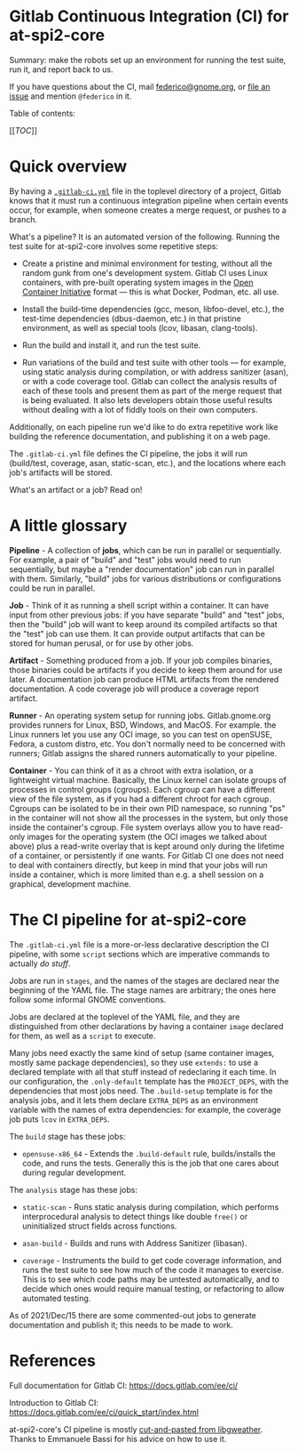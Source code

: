 # Gitlab Continuous Integration (CI) for at-spi2-core

Summary: make the robots set up an environment for running the test
suite, run it, and report back to us.

If you have questions about the CI, mail federico@gnome.org, or [file
an issue](https://gitlab.gnome.org/GNOME/at-spi2-core/-/issues) and
mention `@federico` in it.

Table of contents:

[[_TOC_]]

# Quick overview

By having a [`.gitlab-ci.yml`](../.gitlab-ci.yml) file in the toplevel
directory of a project, Gitlab knows that it must run a continuous
integration pipeline when certain events occur, for example, when
someone creates a merge request, or pushes to a branch.

What's a pipeline?  It is an automated version of the following.
Running the test suite for at-spi2-core involves some repetitive
steps:

* Create a pristine and minimal environment for testing, without all the random
  gunk from one's development system.  Gitlab CI uses Linux containers,
  with pre-built operating system images in the [Open Container
  Initiative][OCI] format — this is what Docker, Podman, etc. all use.

* Install the build-time dependencies (gcc, meson, libfoo-devel,
  etc.), the test-time dependencies (dbus-daemon, etc.) in that
  pristine environment, as well as special tools (lcov, libasan,
  clang-tools).

* Run the build and install it, and run the test suite.

* Run variations of the build and test suite with other tools — for
  example, using static analysis during compilation, or with address
  sanitizer (asan), or with a code coverage tool.  Gitlab can collect
  the analysis results of each of these tools and present them as part
  of the merge request that is being evaluated.  It also lets
  developers obtain those useful results without dealing with a lot of
  fiddly tools on their own computers.
  
Additionally, on each pipeline run we'd like to do extra repetitive
work like building the reference documentation, and publishing it on a
web page.

The `.gitlab-ci.yml` file defines the CI pipeline, the jobs it will
run (build/test, coverage, asan, static-scan, etc.), and the locations
where each job's artifacts will be stored.

What's an artifact or a job?  Read on!

# A little glossary

**Pipeline** - A collection of **jobs**, which can be run in parallel
or sequentially.  For example, a pair of "build" and "test" jobs would
need to run sequentially, but maybe a "render documentation" job can
run in parallel with them.  Similarly, "build" jobs for various
distributions or configurations could be run in parallel.

**Job** - Think of it as running a shell script within a container.
It can have input from other previous jobs: if you have separate
"build" and "test" jobs, then the "build" job will want to keep around
its compiled artifacts so that the "test" job can use them.  It can
provide output artifacts that can be stored for human perusal, or for
use by other jobs.

**Artifact** - Something produced from a job.  If your job compiles
binaries, those binaries could be artifacts if you decide to keep them
around for use later.  A documentation job can produce HTML artifacts
from the rendered documentation.  A code coverage job will produce a
coverage report artifact.

**Runner** - An operating system setup for running jobs.
Gitlab.gnome.org provides runners for Linux, BSD, Windows, and MacOS.
For example. the Linux runners let you use any OCI image, so you can
test on openSUSE, Fedora, a custom distro, etc.  You don't normally
need to be concerned with runners; Gitlab assigns the shared runners
automatically to your pipeline.

**Container** - You can think of it as a chroot with extra isolation,
or a lightweight virtual machine.  Basically, the Linux kernel can
isolate groups of processes in control groups (cgroups).  Each cgroup
can have a different view of the file system, as if you had a
different chroot for each cgroup.  Cgroups can be isolated to be in
their own PID namespace, so running "ps" in the container will not
show all the processes in the system, but only those inside the
container's cgroup.  File system overlays allow you to have read-only
images for the operating system (the OCI images we talked about above)
plus a read-write overlay that is kept around only during the lifetime
of a container, or persistently if one wants.  For Gitlab CI one does
not need to deal with containers directly, but keep in mind that your
jobs will run inside a container, which is more limited than e.g. a
shell session on a graphical, development machine.

# The CI pipeline for at-spi2-core

The `.gitlab-ci.yml` file is a more-or-less declarative description
the CI pipeline, with some `script` sections which are imperative
commands to actually *do stuff*.

Jobs are run in `stages`, and the names of the stages are declared
near the beginning of the YAML file.  The stage names are arbitrary;
the ones here follow some informal GNOME conventions.

Jobs are declared at the toplevel of the YAML file, and they are
distinguished from other declarations by having a container `image`
declared for them, as well as a `script` to execute.

Many jobs need exactly the same kind of setup (same container images,
mostly same package dependencies), so they use `extends:` to use a
declared template with all that stuff instead of redeclaring it each
time.  In our configuration, the `.only-default` template has the
`PROJECT_DEPS`, with the dependencies that most jobs need.  The
`.build-setup` template is for the analysis jobs, and it lets them
declare `EXTRA_DEPS` as an environment variable with the names of
extra dependencies: for example, the coverage job puts `lcov` in
`EXTRA_DEPS`.

The `build` stage has these jobs:

* `opensuse-x86_64` - Extends the `.build-default` rule,
  builds/installs the code, and runs the tests.  Generally this is the
  job that one cares about during regular development.

The `analysis` stage has these jobs:

* `static-scan` - Runs static analysis during compilation, which
  performs interprocedural analysis to detect things like double
  `free()` or uninitialized struct fields across functions.
  
* `asan-build` - Builds and runs with Address Sanitizer (libasan).

* `coverage` - Instruments the build to get code coverage information,
  and runs the test suite to see how much of the code it manages to
  exercise.  This is to see which code paths may be untested
  automatically, and to decide which ones would require manual
  testing, or refactoring to allow automated testing.

As of 2021/Dec/15 there are some commented-out jobs to generate
documentation and publish it; this needs to be made to work.

# References

Full documentation for Gitlab CI: https://docs.gitlab.com/ee/ci/

Introduction to Gitlab CI: https://docs.gitlab.com/ee/ci/quick_start/index.html

at-spi2-core's CI pipeline is mostly [cut-and-pasted from
libgweather](https://gitlab.gnome.org/GNOME/libgweather/-/blob/main/.gitlab-ci.yml).
Thanks to Emmanuele Bassi for his advice on how to use it.

[OCI]: https://opencontainers.org/
